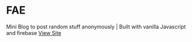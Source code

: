 # FAE
Mini Blog to post random stuff anonymously | Built with vanilla Javascript and firebase 
[View Site](https://abiola-farounbi.github.io/FAE/)
